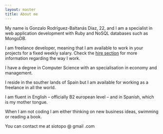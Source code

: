 ```yaml
---
layout: master
title: About me
---              
```


My name is Gonzalo Rodríguez-Baltanás Díaz, 22, and I am a specialist in web application development with Ruby and NoSQL databases such as MongoDB.                                     
                                               
I am freelance developer, meaning that I am available to work in your projects for a fixed weekly salary. Check the <a href='/hireme'>hire section</a> for more information regarding the way I work.

I have a degree in Computer Science with an specialisation in economy and management.

I reside in the souther lands of Spain but I am available for working as a freelance in all the world. 

I am fluent in English – officially B2 european level – and in Spanish, which is my mother tongue.

When I am not coding I am either thinking on new business ideas, swimming or reading a book.

You can contact me at siotopo @ gmail .com
